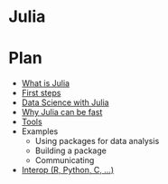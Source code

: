 # Julia

# Plan

- [What is Julia](whatisjulia.md)
- [First steps](first_steps.md)
- [Data Science with Julia](data_science.md)
- [Why Julia can be fast](fast_julia.md)
- [Tools](tools.md)
- Examples
    - Using packages for data analysis
    - Building a package
    - Communicating
- [Interop (R, Python, C, ...)](interop.md)
